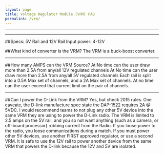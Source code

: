 ```yaml
---
layout: page
title: Voltage Regulator Module (VRM) FAQ
permalink: /vrm/
---
```


---
---

##Specs: 
5V Rail and 12V Rail
Input power: 4-12V

##What kind of converter is the VRM?
The VRM is a buck-boost converter.

---

##How many AMPS can the VRM Source?
At No time can the user draw more than 2.5A from any/all 12V regulated channels
At No time can the user draw more than 2.5A from any/all 5V regulated channels
Each rail is split into a 0.5A Max set of channels, and a 2A Max set of channels. At no time can the user exceed that current limit on the pair of channels. 

---

##Can I power the D-Link from the VRM?
Yes, but check 2015 rules. One caveate, the D-link manufacture spec state the DAP-1522 requires 2A @ 5VDC. I would recommend teams to not plug any other 5V device into the same VRM they are using to power the D-Link radio. The VRM is limited to 2.5 amps on the 5V rail, and you so not want anything (such as a camera, or off-board processor) robbing current from the Radio. If you loose power to the radio, you loose communications during a match. If you must power other 5V devices, use another FIRST approved regulator, or use a second VRM. It is safe to use the 12V rail to power another device from the same VRM that powers the D-link because the 12V and 5V are isolated.
